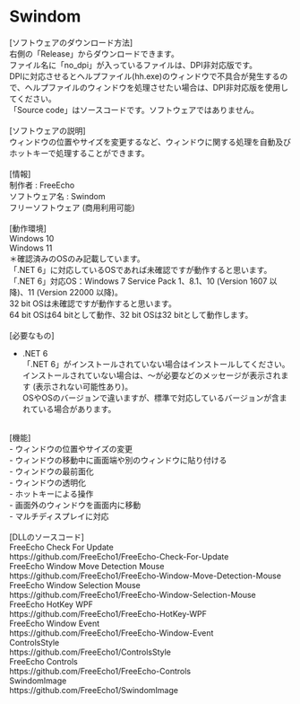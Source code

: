 # Swindom

[ソフトウェアのダウンロード方法]<br>
右側の「Release」からダウンロードできます。<br>
ファイル名に「no_dpi」が入っているファイルは、DPI非対応版です。<br>
DPIに対応させるとヘルプファイル(hh.exe)のウィンドウで不具合が発生するので、ヘルプファイルのウィンドウを処理させたい場合は、DPI非対応版を使用してください。<br>
「Source code」はソースコードです。ソフトウェアではありません。<br>
<br>
[ソフトウェアの説明]<br>
ウィンドウの位置やサイズを変更するなど、ウィンドウに関する処理を自動及びホットキーで処理することができます。<br>
<br>
[情報]<br>
制作者 : FreeEcho<br>
ソフトウェア名 : Swindom<br>
フリーソフトウェア (商用利用可能)<br>
<br>
[動作環境]<br>
Windows 10<br>
Windows 11<br>
＊確認済みのOSのみ記載しています。<br>
「.NET 6」に対応しているOSであれば未確認ですが動作すると思います。<br>
「.NET 6」対応OS：Windows 7 Service Pack 1、8.1、10 (Version 1607 以降)、11 (Version 22000 以降)。<br>
32 bit OSは未確認ですが動作すると思います。<br>
64 bit OSは64 bitとして動作、32 bit OSは32 bitとして動作します。<br>
<br>
[必要なもの]<br>
 - .NET 6<br>
「.NET 6」がインストールされていない場合はインストールしてください。<br>
インストールされていない場合は、～が必要などのメッセージが表示されます (表示されない可能性あり)。<br>
OSやOSのバージョンで違いますが、標準で対応しているバージョンが含まれている場合があります。<br>
<br>
[機能]<br>
 - ウィンドウの位置やサイズの変更<br>
 - ウィンドウの移動中に画面端や別のウィンドウに貼り付ける<br>
 - ウィンドウの最前面化<br>
 - ウィンドウの透明化<br>
 - ホットキーによる操作<br>
 - 画面外のウィンドウを画面内に移動<br>
 - マルチディスプレイに対応<br>
<br>
[DLLのソースコード]<br>
FreeEcho Check For Update<br>
https://github.com/FreeEcho1/FreeEcho-Check-For-Update<br>
FreeEcho Window Move Detection Mouse<br>
https://github.com/FreeEcho1/FreeEcho-Window-Move-Detection-Mouse<br>
FreeEcho Window Selection Mouse<br>
https://github.com/FreeEcho1/FreeEcho-Window-Selection-Mouse<br>
FreeEcho HotKey WPF<br>
https://github.com/FreeEcho1/FreeEcho-HotKey-WPF<br>
FreeEcho Window Event<br>
https://github.com/FreeEcho1/FreeEcho-Window-Event<br>
ControlsStyle<br>
https://github.com/FreeEcho1/ControlsStyle<br>
FreeEcho Controls<br>
https://github.com/FreeEcho1/FreeEcho-Controls<br>
SwindomImage<br>
https://github.com/FreeEcho1/SwindomImage<br>
